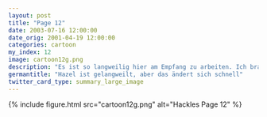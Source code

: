 ```yaml
---
layout: post
title: "Page 12"
date: 2003-07-16 12:00:00
date_orig: 2001-04-19 12:00:00
categories: cartoon
my_index: 12
image: cartoon12g.png
description: "Es ist so langweilig hier am Empfang zu arbeiten. Ich brauch etwas mehr Spannung Hazel, ich überlege alle Mitarbeiter zu einem Drogen Test zu schicken nächste Woche Es ist nur Möhren saft wirklich hazel dog boss"
germantitle: "Hazel ist gelangweilt, aber das ändert sich schnell"
twitter_card_type: summary_large_image
---
```


{% include figure.html src="cartoon12g.png" alt="Hackles Page 12"  %}
